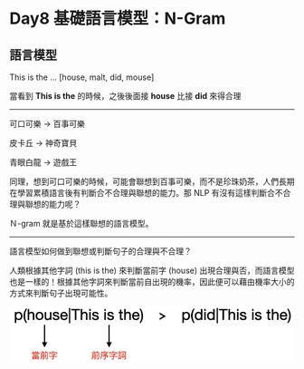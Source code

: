 # Day8 基礎語言模型：N-Gram
## 語言模型
This is the ... [house, malt, did, mouse]

當看到 **This is the** 的時候，之後後面接 **house** 比接 **did** 來得合理

---

可口可樂 -> 百事可樂

皮卡丘 -> 神奇寶貝

青眼白龍 -> 遊戲王

同理，想到可口可樂的時候，可能會聯想到百事可樂，而不是珍珠奶茶，人們長期在學習累積語言後有判斷合不合理與聯想的能力。那 NLP 有沒有這樣判斷合不合理與聯想的能力呢？ 

Ｎ-gram 就是基於這樣聯想的語言模型。

---

語言模型如何做到聯想或判斷句子的合理與不合理？ 

人類根據其他字詞 (this is the) 來判斷當前字 (house) 出現合理與否，而語言模型也是一樣的！根據其他字詞來判斷當前自出現的機率，因此便可以藉由機率大小的方式來判斷句子出現可能性。

![](https://github.com/myps6415/NLP-marathon/blob/main/D08%20基礎語言模型%20N-Gram/1599033659390.png?raw=true)
